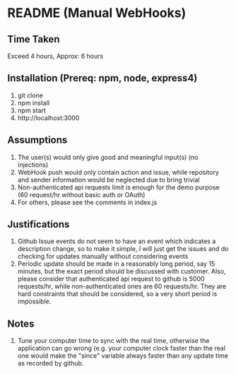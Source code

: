 # README (Manual WebHooks)


## Time Taken

Exceed 4 hours, Approx: 6 hours


## Installation (Prereq: npm, node, express4)

1. git clone
2. npm install
3. npm start
4. http://localhost:3000


## Assumptions

1. The user(s) would only give good and meaningful input(s) (no injections)
2. WebHook push would only contain action and issue, while repository and sender information would be neglected due to bring trivial
3. Non-authenticated api requests limit is enough for the demo purpose (60 request/hr without basic auth or OAuth)
4. For others, please see the comments in index.js


## Justifications

1. Github Issue events do not seem to have an event which indicates a description change, so to make it simple, I will just get the issues and do checking for updates manually without considering events
2. Periodic update should be made in a reasonably long period, say 15 minutes, but the exact period should be discussed with customer. Also, please consider that authenticated api request to github is 5000 requests/hr, while non-authenticated ones are 60 requests/hr. They are hard constraints that should be considered, so a very short period is impossible.


## Notes

1. Tune your computer time to sync with the real time, otherwise the application can go wrong (e.g. your computer clock faster than the real one would make the "since" variable always faster than any update time as recorded by github.
